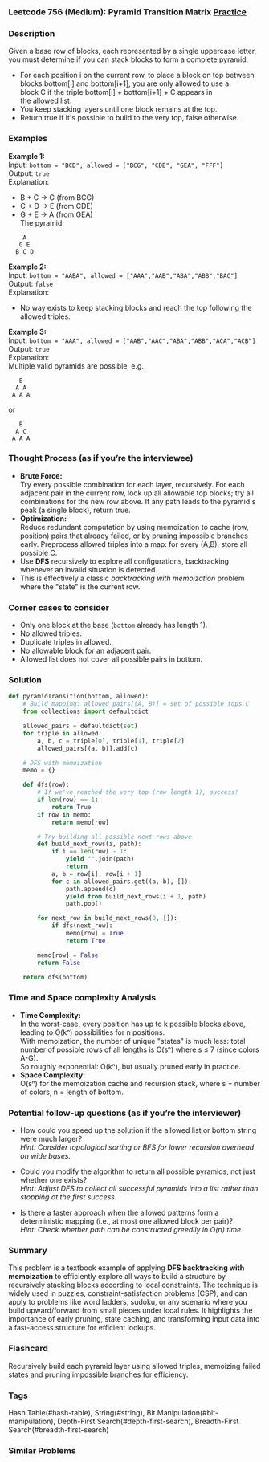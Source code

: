 ### Leetcode 756 (Medium): Pyramid Transition Matrix [Practice](https://leetcode.com/problems/pyramid-transition-matrix)

### Description  
Given a base row of blocks, each represented by a single uppercase letter, you must determine if you can stack blocks to form a complete pyramid.  
- For each position i on the current row, to place a block on top between blocks bottom[i] and bottom[i+1], you are only allowed to use a block C if the triple bottom[i] + bottom[i+1] + C appears in the allowed list.
- You keep stacking layers until one block remains at the top.
- Return true if it's possible to build to the very top, false otherwise.

### Examples  

**Example 1:**  
Input: `bottom = "BCD", allowed = ["BCG", "CDE", "GEA", "FFF"]`  
Output: `true`  
Explanation:  
- B + C → G (from BCG)  
- C + D → E (from CDE)  
- G + E → A (from GEA)  
The pyramid:  
```
    A
   G E
  B C D
```

**Example 2:**  
Input: `bottom = "AABA", allowed = ["AAA","AAB","ABA","ABB","BAC"]`  
Output: `false`  
Explanation:  
- No way exists to keep stacking blocks and reach the top following the allowed triples.

**Example 3:**  
Input: `bottom = "AAA", allowed = ["AAB","AAC","ABA","ABB","ACA","ACB"]`  
Output: `true`  
Explanation:  
Multiple valid pyramids are possible, e.g.  
```
   B
  A A
 A A A
```
or  
```
   B
  A C
 A A A
```

### Thought Process (as if you’re the interviewee)  
- **Brute Force:**  
  Try every possible combination for each layer, recursively. For each adjacent pair in the current row, look up all allowable top blocks; try all combinations for the new row above. If any path leads to the pyramid's peak (a single block), return true.  
- **Optimization:**  
  Reduce redundant computation by using memoization to cache (row, position) pairs that already failed, or by pruning impossible branches early. Preprocess allowed triples into a map: for every (A,B), store all possible C.
- Use **DFS** recursively to explore all configurations, backtracking whenever an invalid situation is detected.
- This is effectively a classic *backtracking with memoization* problem where the "state" is the current row.

### Corner cases to consider  
- Only one block at the base (`bottom` already has length 1).
- No allowed triples.
- Duplicate triples in allowed.
- No allowable block for an adjacent pair.
- Allowed list does not cover all possible pairs in bottom.

### Solution

```python
def pyramidTransition(bottom, allowed):
    # Build mapping: allowed_pairs[(A, B)] = set of possible tops C
    from collections import defaultdict

    allowed_pairs = defaultdict(set)
    for triple in allowed:
        a, b, c = triple[0], triple[1], triple[2]
        allowed_pairs[(a, b)].add(c)

    # DFS with memoization
    memo = {}

    def dfs(row):
        # If we've reached the very top (row length 1), success!
        if len(row) == 1:
            return True
        if row in memo:
            return memo[row]

        # Try building all possible next rows above
        def build_next_rows(i, path):
            if i == len(row) - 1:
                yield "".join(path)
                return
            a, b = row[i], row[i + 1]
            for c in allowed_pairs.get((a, b), []):
                path.append(c)
                yield from build_next_rows(i + 1, path)
                path.pop()

        for next_row in build_next_rows(0, []):
            if dfs(next_row):
                memo[row] = True
                return True

        memo[row] = False
        return False

    return dfs(bottom)
```

### Time and Space complexity Analysis  

- **Time Complexity:**  
  In the worst-case, every position has up to k possible blocks above, leading to O(kⁿ) possibilities for n positions.  
  With memoization, the number of unique "states" is much less: total number of possible rows of all lengths is O(sⁿ) where s ≤ 7 (since colors A-G).  
  So roughly exponential: O(kⁿ), but usually pruned early in practice.
- **Space Complexity:**  
  O(sⁿ) for the memoization cache and recursion stack, where s = number of colors, n = length of bottom.

### Potential follow-up questions (as if you’re the interviewer)  

- How could you speed up the solution if the allowed list or bottom string were much larger?  
  *Hint: Consider topological sorting or BFS for lower recursion overhead on wide bases.*

- Could you modify the algorithm to return all possible pyramids, not just whether one exists?  
  *Hint: Adjust DFS to collect all successful pyramids into a list rather than stopping at the first success.*

- Is there a faster approach when the allowed patterns form a deterministic mapping (i.e., at most one allowed block per pair)?  
  *Hint: Check whether path can be constructed greedily in O(n) time.*

### Summary
This problem is a textbook example of applying **DFS backtracking with memoization** to efficiently explore all ways to build a structure by recursively stacking blocks according to local constraints. The technique is widely used in puzzles, constraint-satisfaction problems (CSP), and can apply to problems like word ladders, sudoku, or any scenario where you build upward/forward from small pieces under local rules. It highlights the importance of early pruning, state caching, and transforming input data into a fast-access structure for efficient lookups.


### Flashcard
Recursively build each pyramid layer using allowed triples, memoizing failed states and pruning impossible branches for efficiency.

### Tags
Hash Table(#hash-table), String(#string), Bit Manipulation(#bit-manipulation), Depth-First Search(#depth-first-search), Breadth-First Search(#breadth-first-search)

### Similar Problems
